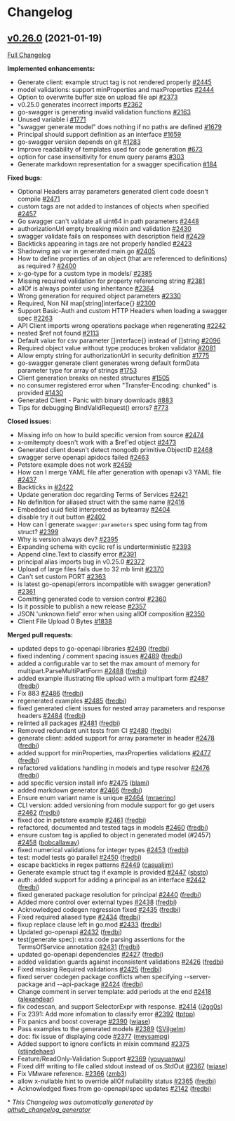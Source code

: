 # Changelog

## [v0.26.0](https://github.com/cloudentity/go-swagger/tree/v0.26.0) (2021-01-19)

[Full Changelog](https://github.com/cloudentity/go-swagger/compare/v0.25.0...v0.26.0)

**Implemented enhancements:**

- Generate client: example struct tag is not rendered properly [\#2445](https://github.com/cloudentity/go-swagger/issues/2445)
- model validations: support minProperties and maxProperties [\#2444](https://github.com/cloudentity/go-swagger/issues/2444)
- Option to overwrite buffer size on upload file api  [\#2373](https://github.com/cloudentity/go-swagger/issues/2373)
- v0.25.0 generates incorrect imports [\#2362](https://github.com/cloudentity/go-swagger/issues/2362)
- go-swagger is generating invalid validation functions [\#2163](https://github.com/cloudentity/go-swagger/issues/2163)
- Unused variable i [\#1771](https://github.com/cloudentity/go-swagger/issues/1771)
- "swagger generate model" does nothing if no paths are defined [\#1679](https://github.com/cloudentity/go-swagger/issues/1679)
- Principal should support definition as an interface [\#1659](https://github.com/cloudentity/go-swagger/issues/1659)
- go-swagger version depends on git [\#1283](https://github.com/cloudentity/go-swagger/issues/1283)
- Improve readability of templates used for code generation [\#673](https://github.com/cloudentity/go-swagger/issues/673)
- option for case insensitivity for enum query params [\#303](https://github.com/cloudentity/go-swagger/issues/303)
- Generate markdown representation for a swagger specification [\#184](https://github.com/cloudentity/go-swagger/issues/184)

**Fixed bugs:**

- Optional Headers array parameters generated client code doesn't compile [\#2471](https://github.com/cloudentity/go-swagger/issues/2471)
- custom tags are not added to instances of objects when specified [\#2457](https://github.com/cloudentity/go-swagger/issues/2457)
- Go swagger can't validate all uint64 in path parameters [\#2448](https://github.com/cloudentity/go-swagger/issues/2448)
- authorizationUrl empty breaking mixin and validation [\#2430](https://github.com/cloudentity/go-swagger/issues/2430)
- swagger validate fails on responses with description field [\#2429](https://github.com/cloudentity/go-swagger/issues/2429)
- Backticks appearing in tags are not properly handled [\#2423](https://github.com/cloudentity/go-swagger/issues/2423)
- Shadowing api var in generated main.go [\#2405](https://github.com/cloudentity/go-swagger/issues/2405)
- How to define properties of an object \(that are referenced to definitions\) as required ? [\#2400](https://github.com/cloudentity/go-swagger/issues/2400)
- x-go-type for a custom type in models/ [\#2385](https://github.com/cloudentity/go-swagger/issues/2385)
- Missing required validation for property referencing string [\#2381](https://github.com/cloudentity/go-swagger/issues/2381)
- allOf is always pointer using inheritance [\#2364](https://github.com/cloudentity/go-swagger/issues/2364)
- Wrong generation for required object parameters [\#2330](https://github.com/cloudentity/go-swagger/issues/2330)
- Required, Non Nil map\[string\]interface{} [\#2300](https://github.com/cloudentity/go-swagger/issues/2300)
- Support Basic-Auth and custom HTTP Headers when loading a swagger spec [\#2263](https://github.com/cloudentity/go-swagger/issues/2263)
- API Client imports wrong operations package when regenerating [\#2242](https://github.com/cloudentity/go-swagger/issues/2242)
- nested  $ref not found [\#2113](https://github.com/cloudentity/go-swagger/issues/2113)
- Default value for csv parameter \[\]interface{} instead of \[\]string [\#2096](https://github.com/cloudentity/go-swagger/issues/2096)
- Required object value without type produces broken validator [\#2081](https://github.com/cloudentity/go-swagger/issues/2081)
- Allow empty string for authorizationUrl in security definition [\#1775](https://github.com/cloudentity/go-swagger/issues/1775)
- go-swagger generate client generates wrong default formData parameter type for array of strings [\#1753](https://github.com/cloudentity/go-swagger/issues/1753)
- Client generation breaks on nested structures [\#1505](https://github.com/cloudentity/go-swagger/issues/1505)
- no consumer registered error when "Transfer-Encoding: chunked" is provided [\#1430](https://github.com/cloudentity/go-swagger/issues/1430)
- Generated Client - Panic with binary downloads [\#883](https://github.com/cloudentity/go-swagger/issues/883)
- Tips for debugging BindValidRequest\(\) errors? [\#773](https://github.com/cloudentity/go-swagger/issues/773)

**Closed issues:**

- Missing info on how to build specific version from source [\#2474](https://github.com/cloudentity/go-swagger/issues/2474)
- x-omitempty doesn't work with a $ref'ed object [\#2473](https://github.com/cloudentity/go-swagger/issues/2473)
- Generated client doesn't detect mongodb primitive.ObjectID [\#2468](https://github.com/cloudentity/go-swagger/issues/2468)
- swagger serve openapi apidocs failed [\#2463](https://github.com/cloudentity/go-swagger/issues/2463)
- Petstore example does not work [\#2459](https://github.com/cloudentity/go-swagger/issues/2459)
- How can I merge YAML file after generation with openapi v3 YAML file [\#2437](https://github.com/cloudentity/go-swagger/issues/2437)
- Backticks in  [\#2422](https://github.com/cloudentity/go-swagger/issues/2422)
- Update generation doc regarding Terms of Services [\#2421](https://github.com/cloudentity/go-swagger/issues/2421)
- No definition for aliased struct with the same name [\#2416](https://github.com/cloudentity/go-swagger/issues/2416)
- Embedded uuid field interpreted as bytearray [\#2404](https://github.com/cloudentity/go-swagger/issues/2404)
- disable try it out button [\#2402](https://github.com/cloudentity/go-swagger/issues/2402)
- How can I generate `swagger:parameters` spec using form tag from struct? [\#2399](https://github.com/cloudentity/go-swagger/issues/2399)
- Why is version always dev? [\#2395](https://github.com/cloudentity/go-swagger/issues/2395)
- Expanding schema with cyclic ref is underterministic [\#2393](https://github.com/cloudentity/go-swagger/issues/2393)
- Append cline.Text  to classify error [\#2391](https://github.com/cloudentity/go-swagger/issues/2391)
- principal alias imports bug in v0.25.0 [\#2372](https://github.com/cloudentity/go-swagger/issues/2372)
- Upload of large files fails due to 32 mb limit [\#2370](https://github.com/cloudentity/go-swagger/issues/2370)
- Can't set custom PORT [\#2363](https://github.com/cloudentity/go-swagger/issues/2363)
- is latest go-openapi/errors incompatible with swagger generation? [\#2361](https://github.com/cloudentity/go-swagger/issues/2361)
- Comitting generated code to version control [\#2360](https://github.com/cloudentity/go-swagger/issues/2360)
- Is it possible to publish a new release [\#2357](https://github.com/cloudentity/go-swagger/issues/2357)
- JSON 'unknown field' error when using allOf composition [\#2350](https://github.com/cloudentity/go-swagger/issues/2350)
- Client File Upload 0 Bytes [\#1838](https://github.com/cloudentity/go-swagger/issues/1838)

**Merged pull requests:**

- updated deps to go-openapi libraries [\#2490](https://github.com/cloudentity/go-swagger/pull/2490) ([fredbi](https://github.com/fredbi))
- fixed indenting / comment spacing issues [\#2489](https://github.com/cloudentity/go-swagger/pull/2489) ([fredbi](https://github.com/fredbi))
- added a configurable var to set the max amount of memory for multipart.ParseMultiPartForm [\#2488](https://github.com/cloudentity/go-swagger/pull/2488) ([fredbi](https://github.com/fredbi))
- added example illustrating file upload with a multipart form [\#2487](https://github.com/cloudentity/go-swagger/pull/2487) ([fredbi](https://github.com/fredbi))
- Fix 883 [\#2486](https://github.com/cloudentity/go-swagger/pull/2486) ([fredbi](https://github.com/fredbi))
- regenerated examples [\#2485](https://github.com/cloudentity/go-swagger/pull/2485) ([fredbi](https://github.com/fredbi))
- fixed generated client issues for nested array parameters and response headers [\#2484](https://github.com/cloudentity/go-swagger/pull/2484) ([fredbi](https://github.com/fredbi))
- relinted all packages [\#2481](https://github.com/cloudentity/go-swagger/pull/2481) ([fredbi](https://github.com/fredbi))
- Removed redundant unit tests from CI [\#2480](https://github.com/cloudentity/go-swagger/pull/2480) ([fredbi](https://github.com/fredbi))
- generate client: added support for array parameter in header [\#2478](https://github.com/cloudentity/go-swagger/pull/2478) ([fredbi](https://github.com/fredbi))
- added support for minProperties, maxProperties validations [\#2477](https://github.com/cloudentity/go-swagger/pull/2477) ([fredbi](https://github.com/fredbi))
- refactored validations handling in models and type resolver [\#2476](https://github.com/cloudentity/go-swagger/pull/2476) ([fredbi](https://github.com/fredbi))
- add specific version install info [\#2475](https://github.com/cloudentity/go-swagger/pull/2475) ([blami](https://github.com/blami))
- added markdown generator [\#2466](https://github.com/cloudentity/go-swagger/pull/2466) ([fredbi](https://github.com/fredbi))
- Ensure enum variant name is unique [\#2464](https://github.com/cloudentity/go-swagger/pull/2464) ([mraerino](https://github.com/mraerino))
- CLI version: added versioning from module support for go get users [\#2462](https://github.com/cloudentity/go-swagger/pull/2462) ([fredbi](https://github.com/fredbi))
- fixed doc in petstore example [\#2461](https://github.com/cloudentity/go-swagger/pull/2461) ([fredbi](https://github.com/fredbi))
- refactored, documented and tested tags in models [\#2460](https://github.com/cloudentity/go-swagger/pull/2460) ([fredbi](https://github.com/fredbi))
- ensure custom tag is applied to object in generated model \(\#2457\) [\#2458](https://github.com/cloudentity/go-swagger/pull/2458) ([bobcallaway](https://github.com/bobcallaway))
- fixed numerical validations for integer types [\#2453](https://github.com/cloudentity/go-swagger/pull/2453) ([fredbi](https://github.com/fredbi))
- test: model tests go parallel [\#2450](https://github.com/cloudentity/go-swagger/pull/2450) ([fredbi](https://github.com/fredbi))
- escape backticks in regex patterns [\#2449](https://github.com/cloudentity/go-swagger/pull/2449) ([casualjim](https://github.com/casualjim))
- Generate example struct tag if example is provided [\#2447](https://github.com/cloudentity/go-swagger/pull/2447) ([sbstp](https://github.com/sbstp))
- auth: added support for adding a principal as an interface  [\#2442](https://github.com/cloudentity/go-swagger/pull/2442) ([fredbi](https://github.com/fredbi))
- fixed generated package resolution for principal [\#2440](https://github.com/cloudentity/go-swagger/pull/2440) ([fredbi](https://github.com/fredbi))
- Added more control over external types [\#2438](https://github.com/cloudentity/go-swagger/pull/2438) ([fredbi](https://github.com/fredbi))
- Acknowledged codegen regression fixed [\#2435](https://github.com/cloudentity/go-swagger/pull/2435) ([fredbi](https://github.com/fredbi))
- Fixed required aliased type [\#2434](https://github.com/cloudentity/go-swagger/pull/2434) ([fredbi](https://github.com/fredbi))
- fixup replace clause left in go.mod [\#2433](https://github.com/cloudentity/go-swagger/pull/2433) ([fredbi](https://github.com/fredbi))
- Updated go-openapi [\#2432](https://github.com/cloudentity/go-swagger/pull/2432) ([fredbi](https://github.com/fredbi))
- test\(generate spec\): extra code parsing assertions for the TermsOfService annotation [\#2431](https://github.com/cloudentity/go-swagger/pull/2431) ([fredbi](https://github.com/fredbi))
- updated go-openapi dependencies [\#2427](https://github.com/cloudentity/go-swagger/pull/2427) ([fredbi](https://github.com/fredbi))
- added validation guards against inconsistent validations [\#2426](https://github.com/cloudentity/go-swagger/pull/2426) ([fredbi](https://github.com/fredbi))
- Fixed missing Required validations [\#2425](https://github.com/cloudentity/go-swagger/pull/2425) ([fredbi](https://github.com/fredbi))
- fixed server codegen package conflicts when specifying --server-package and --api-package [\#2424](https://github.com/cloudentity/go-swagger/pull/2424) ([fredbi](https://github.com/fredbi))
- Change comment in server template: add periods at the end [\#2418](https://github.com/cloudentity/go-swagger/pull/2418) ([alexandear](https://github.com/alexandear))
- fix codescan, and support SelectorExpr with response. [\#2414](https://github.com/cloudentity/go-swagger/pull/2414) ([j2gg0s](https://github.com/j2gg0s))
- Fix 2391: Add more infomation to classify error [\#2392](https://github.com/cloudentity/go-swagger/pull/2392) ([tptpp](https://github.com/tptpp))
- Fix panics and boost coverage [\#2390](https://github.com/cloudentity/go-swagger/pull/2390) ([wjase](https://github.com/wjase))
- Pass examples to the generated models [\#2389](https://github.com/cloudentity/go-swagger/pull/2389) ([SVilgelm](https://github.com/SVilgelm))
- doc: fix issue of displaying code [\#2377](https://github.com/cloudentity/go-swagger/pull/2377) ([meysampg](https://github.com/meysampg))
- Added support to ignore conflicts in mixin command [\#2375](https://github.com/cloudentity/go-swagger/pull/2375) ([stijndehaes](https://github.com/stijndehaes))
- Feature/ReadOnly-Validation Support [\#2369](https://github.com/cloudentity/go-swagger/pull/2369) ([youyuanwu](https://github.com/youyuanwu))
- Fixed diff writing to file called stdout instead of os.StdOut [\#2367](https://github.com/cloudentity/go-swagger/pull/2367) ([wjase](https://github.com/wjase))
- Fix VMware reference. [\#2366](https://github.com/cloudentity/go-swagger/pull/2366) ([zmb3](https://github.com/zmb3))
- allow x-nullable hint to override allOf nullability status [\#2365](https://github.com/cloudentity/go-swagger/pull/2365) ([fredbi](https://github.com/fredbi))
- Acknowledged fixes from go-openapi/spec updates [\#2142](https://github.com/cloudentity/go-swagger/pull/2142) ([fredbi](https://github.com/fredbi))



\* *This Changelog was automatically generated by [github_changelog_generator](https://github.com/github-changelog-generator/github-changelog-generator)*
